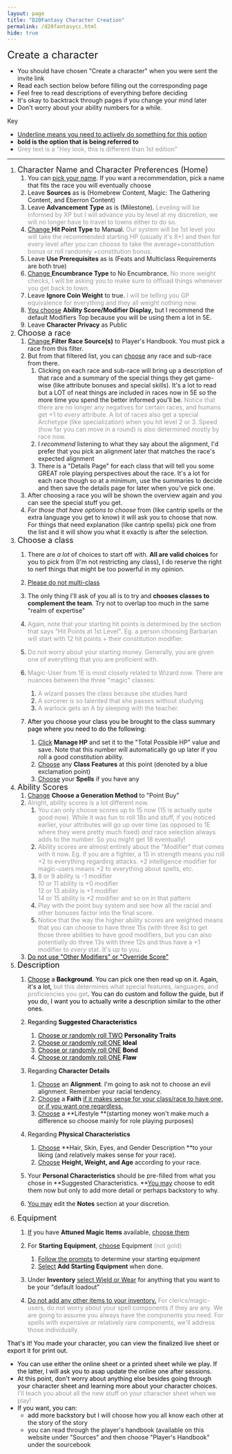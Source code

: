 ```yaml
---
layout: page
title: "D20Fantasy Character Creation"
permalink: /d20fantasycc.html
hide: true
---
```


<span style="font-size: 24px;">Create a character</span>

*   You should have chosen "Create a character" when you were sent the invite link
*   Read each section below before filling out the corresponding page
*   Feel free to read descriptions of everything before deciding
*   It's okay to backtrack through pages if you change your mind later
*   Don't worry about your ability numbers for a while.

Key

*   <span style="text-decoration: underline;">Underline means you need to actively do something for this option</span>
*   **bold is the option that is being referred to**
*   <span style="color: #999999;">Grey text is a "Hey look, this is different than 1st edition"</span>

* * *

1.  <span style="font-size: 18px;">Character Name and Character Preferences (Home)</span>
    1.  You can <span style="text-decoration: underline;">pick your name</span>. If you want a recommendation, pick a name that fits the race you will eventually choose
    2.  Leave **Sources** as is (Homebrew Content, Magic: The Gathering Content, and Eberron Content)
    3.  Leave **Advancement Type** as is (Milestone). <span style="color: #999999;">Leveling will be informed by XP but I will advance you by level at my discretion, we will no longer have to travel to towns either to do so.</span>
    4.  <span style="text-decoration: underline;">Change </span>**Hit Point Type** to Manual. <span style="color: #999999;">Our system will be 1st level you will take the recommended starting HP (usually it's 8+) and then for every level after you can choose to take the average+constitution bonus or roll randomly +constitution bonus.</span>
    5.  Leave **Use Prerequisites** as is (Feats and Multiclass Requirements are both true)
    6.  <span style="text-decoration: underline;">Change </span>**Encumbrance Type** to No Encumbrance. <span style="color: #999999;">No more weight checks, I will be asking you to make sure to offload things whenever you get back to town.</span>
    7.  Leave **Ignore Coin Weight** to true. <span style="color: #999999;">I will be telling you GP equivalence for everything and they all weight nothing now.</span>
    8.  <span style="text-decoration: underline;">You choose</span> **Ability Score/Modifier Display,** but I recommend the default Modifiers Top because you will be using them a lot in 5E. 
    9.  Leave **Character Privacy** as Public
2.  <span style="font-size: 18px;">Choose a race</span>
    1.  <span style="text-decoration: underline;">Change </span>**Filter Race Source(s)** to Player's Handbook. You must pick a race from this filter.
    2.  But from that filtered list, you can <span style="text-decoration: underline;">choose</span> any race and sub-race from there.
        1.  Clicking on each race and sub-race will bring up a description of that race and a summary of the special things they get game-wise (like attribute bonuses and special skills). It's a lot to read but a LOT of neat things are included in races now in 5E so the more time you spend the better informed you'll be. <span style="color: #999999;">Notice that there are no longer any negatives for certain races, and humans get +1 to _every_ attribute. A lot of races also get a special Archetype (like specialization) when you hit level 2 or 3\. Speed (how far you can move in a round) is also determined mostly by race now.</span>
        2.  I _recommend_ listening to what they say about the alignment, I'd prefer that you pick an alignment later that matches the race's expected alignment
        3.  There is a "Details Page" for each class that will tell you some GREAT role playing perspectives about the race. It's a lot for each race though so at a minimum, use the summaries to decide and then save the details page for later when you've pick one.
    3.  After choosing a race you will be shown the overview again and you can see the special stuff you get.
    4.  _For those that have options to choose_ from (like cantrip spells or the extra language you get to know) it will ask you to choose that now. For things that need explanation (like cantrip spells) pick one from the list and it will show you what it exactly is after the selection.
3.  <span style="font-size: 18px;">Choose a class</span>
    1.  There are _a lot_ of choices to start off with. **All are valid choices** for you to pick from (I'm not restricting any class), I do reserve the right to nerf things that might be too powerful in my opinion.
    2.  <span style="text-decoration: underline;">Please do not multi-class</span>
    3.  The only thing I'll ask of you all is to try and **chooses classes to complement the team**. Try not to overlap too much in the same "realm of expertise"
    4.  <span style="color: #999999;">Again, note that your starting hit points is determined by the section that says "Hit Points at 1st Level". Eg. a person choosing Barbarian will start with 12 hit points + their constitution modifier.</span>
    5.  <span style="color: #999999;">Do not worry about your starting money. Generally, you are given one of everything that you are proficient with.</span>
    6.  <span style="color: #999999;">Magic-User from 1E is most closely related to Wizard now. There are nuances between the three "magic" classes:</span>
        1.  <span style="color: #999999;">A wizard passes the class because she studies hard</span>
        2.  <span style="color: #999999;">A sorcerer is so talented that she passes without studying</span>
        3.  <span style="color: #999999;">A warlock gets an A by sleeping with the teacher.</span>
    7.  <span style="color: #000000;">After you choose your class you be brought to the class summary page where you need to do the following:</span>  

        1.  <span style="text-decoration: underline;">Click</span> **Manage HP** and set it to the "Total Possible HP" value and save. Note that this number will automatically go up later if you roll a good constitution ability.
        2.  <span style="text-decoration: underline;">Choose</span> any **Class Features** at this point (denoted by a blue exclamation point)
        3.  <span style="text-decoration: underline;">Choose</span> your **Spells** if you have any
4.  <span style="font-size: 18px;">Ability Scores</span>
    1.  <span style="text-decoration: underline;"><span style="font-size: 14px;">Change</span></span><span style="font-size: 14px;"> **Choose a Generation Method** to "Point Buy"</span>
    2.  <span style="font-size: 14px; color: #999999;">Alright, ability scores is a lot different now. </span>
        1.  <span style="color: #999999;">You can only choose scores up to 15 now (15 is actually quite good now). While it was fun to roll 18s and stuff, if you noticed earlier, your attributes will go up over time (as opposed to 1E where they were pretty much fixed) _and_ race selection always adds to the number. So you might get 18 eventually!</span> 
        2.  <span style="font-size: 14px; color: #999999;">Ability scores are almost entirely about the "Modifier" that comes with it now. Eg. if you are a fighter, a 15 in strength means you roll +2 to everything regarding attacks. +2 intelligence modifier for magic-users means +2 to everything about spells, etc.</span>
        3.  <span style="color: #999999;">8 or 9 ability is -1 modifier  
            10 or 11 ability is +0 modifier  
            12 or 13 ability is +1 modifier  
            14 or 15 ability is +2 modifier and so on in that pattern</span>
        4.  <span style="color: #999999;">Play with the point buy system and see how all the racial and other bonuses factor into the final score.</span>
        5.  <span style="color: #999999;">Notice that the way the higher ability scores are weighted means that you can choose to have three 15s (with three 8s) to get those three abilities to have good modifiers, but you can also potentially do three 13s with three 12s and thus have a +1 modifier to _every_ stat. It's up to you.</span>
    3.  <span style="text-decoration: underline;"><span style="color: #000000;"><span style="color: #999999;"><span style="color: #000000; text-decoration: underline;">Do not use "Other Modifiers" or "Override Score"</span></span></span></span>
5.  <span style="color: #000000; font-size: 18px;"><span style="color: #999999;"><span style="color: #000000;">Description</span></span></span>
    1.  <span style="text-decoration: underline;"><span style="color: #000000;"><span style="color: #999999;"><span style="color: #000000;">Choose</span></span></span></span><span style="color: #000000;"><span style="color: #999999;"> <span style="color: #000000;">a **Background**. You can pick one then read up on it. Again, it's a lot, <span style="color: #999999;">but this determines what special features, languages, and proficiencies you get</span>. You can do custom and follow the guide, but if you do, I want you to actually write a description similar to the other ones.</span></span></span>
    2.  <span style="color: #000000;"><span style="color: #999999;"><span style="color: #000000;">Regarding **Suggested Characteristics**</span></span></span>
        1.  <span style="text-decoration: underline;"><span style="color: #000000;"><span style="color: #999999;"><span style="color: #000000;">Choose or randomly roll TWO</span></span></span></span><span style="color: #000000;"><span style="color: #999999;"><span style="color: #000000;"> **Personality Traits**</span></span></span>
        2.  <span style="text-decoration: underline;"><span style="color: #000000;"><span style="color: #999999;"><span style="color: #000000;">Choose or randomly roll ONE</span></span></span></span><span style="color: #000000;"><span style="color: #999999;"><span style="color: #000000;"> **Ideal**</span></span></span>
        3.  <span style="text-decoration: underline;"><span style="color: #000000;"><span style="color: #999999;"><span style="color: #000000;">Choose or randomly roll ONE</span></span></span></span><span style="color: #000000;"><span style="color: #999999;"><span style="color: #000000;"> **Bond**</span></span></span>
        4.  <span style="text-decoration: underline;"><span style="color: #000000;"><span style="color: #999999;"><span style="color: #000000;">Choose or randomly roll ONE</span></span></span></span><span style="color: #000000;"><span style="color: #999999;"><span style="color: #000000;"> **Flaw**</span></span></span>
    3.  Regarding **Character Details**  

        1.  <span style="text-decoration: underline;">Choose</span> an **Alignment**. I'm going to ask not to choose an evil alignment. Remember your racial tendency.
        2.  <span style="text-decoration: underline;">Choose</span> a **Faith** <span style="text-decoration: underline;">if it makes sense for your class/race to have one, or if you want one regardless.</span>
        3.  <span style="text-decoration: underline;">Choose</span> a **Lifestyle **(starting money won't make much a difference so choose mainly for role playing purposes)
    4.  Regarding **Physical Characteristics**
        1.  <span style="text-decoration: underline;">Choose</span> **Hair, Skin, Eyes, and Gender Description **to your liking (and relatively makes sense for your race).
        2.  <span style="text-decoration: underline;">Choose</span> **Height, Weight, and Age** according to your race.
    5.  Your **Personal Characteristics** should be pre-filled from what you chose in **Suggested Characteristics. **<span style="text-decoration: underline;">You </span><span style="text-decoration: underline;">may</span> choose to edit them now but only to add more detail or perhaps backstory to why.
    6.  <span style="text-decoration: underline;">You may</span> edit the **Notes** section at your discretion.
6.  <span style="font-size: 18px;">Equipment</span>
    1.  <span style="text-decoration: underline;">If</span> you have **Attuned Magic Items** available, <span style="text-decoration: underline;">choose them</span>
    2.  For **Starting Equipment**, <span style="text-decoration: underline;">choose</span> Equipment <span style="color: #999999;">(not gold)</span>  

        1.  <span style="text-decoration: underline;">Follow the prompts</span> to determine your starting equipment
        2.  <span style="text-decoration: underline;">Select</span> **Add Starting Equipment** when done.
    3.  Under **Inventory** <span style="text-decoration: underline;">select Wield or Wear</span> for anything that you want to be your "default loadout"
    4.  <span style="text-decoration: underline;">Do not add any other items to your inventory.</span> <span style="color: #999999;">For clerics/magic-users, do not worry about your spell components if they are any. We are going to assume you always have the components you need. For spells with expensive or relatively rare components, we'll address those individually.</span>

<span style="color: #000000;">That's it! You made your character, you can view the finalized live sheet or export it for print out.</span>

*   <span style="color: #000000;">You can use either the online sheet or a printed sheet while we play. If the latter, I will ask you to asap update the online one after sessions.</span>
*   <span style="color: #000000;">At this point, don't worry about anything else besides going through your character sheet and learning more about your character choices. <span style="color: #999999;">I'll teach you about all the new stuff on your character sheet when we play!</span></span>
*   <span style="color: #000000;">If you want, you can:</span>
    *   <span style="color: #000000;">add more backstory b</span>ut I will choose how you all know each other at the story of the story
    *   you can read through the player's handbook (available on this website under "Sources" and then choose "Player's Handbook" under the sourcebook